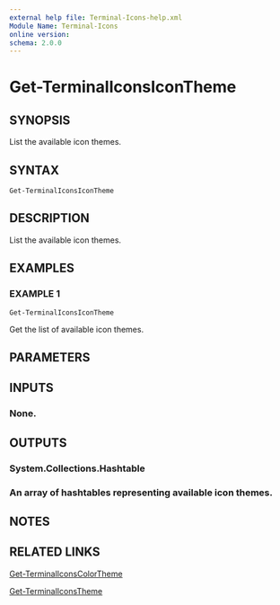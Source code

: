 ```yaml
---
external help file: Terminal-Icons-help.xml
Module Name: Terminal-Icons
online version:
schema: 2.0.0
---
```


# Get-TerminalIconsIconTheme

## SYNOPSIS
List the available icon themes.

## SYNTAX

```
Get-TerminalIconsIconTheme
```

## DESCRIPTION
List the available icon themes.

## EXAMPLES

### EXAMPLE 1
```
Get-TerminalIconsIconTheme
```

Get the list of available icon themes.

## PARAMETERS

## INPUTS

### None.
## OUTPUTS

### System.Collections.Hashtable
### An array of hashtables representing available icon themes.
## NOTES

## RELATED LINKS

[Get-TerminalIconsColorTheme]()

[Get-TerminalIconsTheme]()

